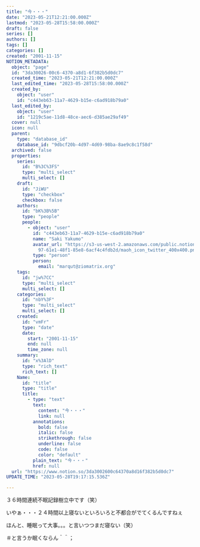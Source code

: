 ```yaml
---
title: "今・・・"
date: "2023-05-21T12:21:00.000Z"
lastmod: "2023-05-28T15:58:00.000Z"
draft: false
series: []
authors: []
tags: []
categories: []
created: "2001-11-15"
NOTION_METADATA:
  object: "page"
  id: "3da30026-00c6-4370-a8d1-6f382b5d0dc7"
  created_time: "2023-05-21T12:21:00.000Z"
  last_edited_time: "2023-05-28T15:58:00.000Z"
  created_by:
    object: "user"
    id: "c443eb63-11a7-4629-b15e-c6ad918b79a0"
  last_edited_by:
    object: "user"
    id: "1219c5ae-11d8-48ce-aec6-d385ae29af49"
  cover: null
  icon: null
  parent:
    type: "database_id"
    database_id: "9dbcf20b-4d97-4d69-98ba-8ae9c8c1f58d"
  archived: false
  properties:
    series:
      id: "B%3C%3FS"
      type: "multi_select"
      multi_select: []
    draft:
      id: "JiWU"
      type: "checkbox"
      checkbox: false
    authors:
      id: "bK%3B%5B"
      type: "people"
      people:
        - object: "user"
          id: "c443eb63-11a7-4629-b15e-c6ad918b79a0"
          name: "Saki Yakumo"
          avatar_url: "https://s3-us-west-2.amazonaws.com/public.notion-static.com/3ad1c4\
            97-61e1-48f1-85e8-6acf4c4fdb2d/maoh_icon_twitter_400x400.png"
          type: "person"
          person:
            email: "marqut@ziomatrix.org"
    tags:
      id: "jw%7CC"
      type: "multi_select"
      multi_select: []
    categories:
      id: "nbY%3F"
      type: "multi_select"
      multi_select: []
    created:
      id: "vmFr"
      type: "date"
      date:
        start: "2001-11-15"
        end: null
        time_zone: null
    summary:
      id: "x%3AlD"
      type: "rich_text"
      rich_text: []
    Name:
      id: "title"
      type: "title"
      title:
        - type: "text"
          text:
            content: "今・・・"
            link: null
          annotations:
            bold: false
            italic: false
            strikethrough: false
            underline: false
            code: false
            color: "default"
          plain_text: "今・・・"
          href: null
  url: "https://www.notion.so/3da3002600c64370a8d16f382b5d0dc7"
UPDATE_TIME: "2023-05-28T19:17:15.536Z"

---
```

<link rel="stylesheet" href="https://cdn.jsdelivr.net/npm/katex@0.16.2/dist/katex.min.css" integrity="sha384-bYdxxUwYipFNohQlHt0bjN/LCpueqWz13HufFEV1SUatKs1cm4L6fFgCi1jT643X" crossorigin="anonymous">


３６時間連続不眠記録樹立中です（笑）


いやぁ・・・２４時間以上寝ないといろいろと不都合がでてくるんですねぇ


ほんと、睡眠って大事。。。と言いつつまだ寝ない（笑）


＃と言うか眠くならん＾＾；

